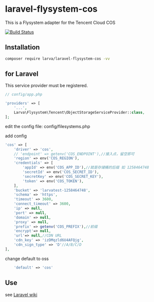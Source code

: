 # laravel-flysystem-cos

This is a Flysystem adapter for the Tencent Cloud COS

[![Build Status](https://travis-ci.com/larvatech/laravel-flysystem-cos.svg?branch=master)](https://travis-ci.com/larvatech/laravel-flysystem-cos)


## Installation

```bash
composer require larva/laravel-flysystem-cos -vv
```

## for Laravel

This service provider must be registered.

```php
// config/app.php

'providers' => [
    '...',
    Larva\Flysystem\Tencent\ObjectStorageServiceProvider::class,
];
```

edit the config file: config/filesystems.php

add config

```php
'cos' => [
    'driver' => 'cos',
    // 'endpoint' => getenv('COS_ENDPOINT'),//接入点，留空即可
    'region' => env('COS_REGION'),
    'credentials' => [
        'appId' => env('COS_APP_ID'),//就是存储桶的后缀 如 1258464748
        'secretId' => env('COS_SECRET_ID'),
        'secretKey' => env('COS_SECRET_KEY'),
        'token' => env('COS_TOKEN'),
    ],
    'bucket' => 'larvatest-1258464748',
    'schema' => 'https',
    'timeout' => 3600,
    'connect_timeout' => 3600,
    'ip' => null,
    'port' => null,
    'domain' => null,
    'proxy' => null,
    'prefix' => getenv('COS_PREFIX'),//前缀
    'encrypt'=> null,
    'url'=> null,//CDN URL 
    'cdn_key' => 'izDMqzld6U4AFQjg',
    'cdn_sign_type' => 'D'//A/B/C/D
],
```

change default to oss

```php
    'default' => 'cos'
```

## Use

see [Laravel wiki](https://laravel.com/docs/6.0/filesystem)
